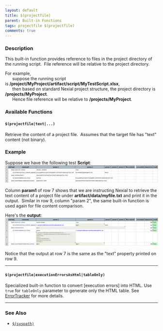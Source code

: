 ```yaml
---
layout: default
title: $(projectfile)
parent: Built-in Functions
tags: projectfile $(projectfile)
comments: true
---
```



### Description
This built-in function provides reference to files in the project directory of the running script.  File reference 
will be relative to the project directory.  

For example,<br/>
&nbsp; &nbsp; &nbsp; suppose the running script is **/project/MyProject/artifact/script/MyTestScript.xlsx**,<br/>
&nbsp; &nbsp; &nbsp; then based on standard Nexial project structure, the project directory is 
**/projects/MyProject**.<br/>
&nbsp; &nbsp; &nbsp; Hence file reference will be relative to **/projects/MyProject**.


### Available Functions

#### `$(projectfile|text|...)`
Retrieve the content of a project file.  Assumes that the target file has "text" content (not binary).

### Example
Suppose we have the following test **Script**:<br/>
![script](image/$(projectfile)_01.png)

Column **param1** of row 7 shows that we are instructing Nexial to retrieve the text content of a project file 
under **artifact/data/myfile.txt** and print it in the output.  Similar in row 9, column "param 2", the same 
built-in function is used again for file content comparison.

Here's the **output**:<br/>
![output](image/$(projectfile)_02.png)

Notice that the output at row 7 is the same as the "text" property printed on row 9. 

-----

#### `$(projectfile|executionErrorsAsHtml|tableOnly)`
Specialized built-in function to convert [execution errors] into HTML. Use `true` for `tableOnly` parameter to generate 
only the HTML table. See [ErrorTracker](../userguide/ExecutionLogs#errortracker-error-only-log-file) for more details. 

-----

### See Also
- [`$(syspath)`]($(syspath))


<script>jQuery(document).ready(function () { newOperationSelect(); });</script>